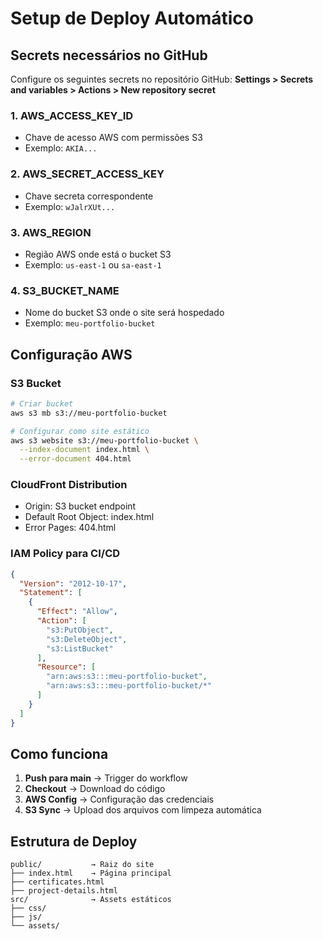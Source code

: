 # Setup de Deploy Automático

## Secrets necessários no GitHub

Configure os seguintes secrets no repositório GitHub:
**Settings > Secrets and variables > Actions > New repository secret**

### 1. AWS_ACCESS_KEY_ID
- Chave de acesso AWS com permissões S3
- Exemplo: `AKIA...`

### 2. AWS_SECRET_ACCESS_KEY  
- Chave secreta correspondente
- Exemplo: `wJalrXUt...`

### 3. AWS_REGION
- Região AWS onde está o bucket S3
- Exemplo: `us-east-1` ou `sa-east-1`

### 4. S3_BUCKET_NAME
- Nome do bucket S3 onde o site será hospedado
- Exemplo: `meu-portfolio-bucket`



## Configuração AWS

### S3 Bucket
```bash
# Criar bucket
aws s3 mb s3://meu-portfolio-bucket

# Configurar como site estático
aws s3 website s3://meu-portfolio-bucket \
  --index-document index.html \
  --error-document 404.html
```

### CloudFront Distribution
- Origin: S3 bucket endpoint
- Default Root Object: index.html
- Error Pages: 404.html

### IAM Policy para CI/CD
```json
{
  "Version": "2012-10-17",
  "Statement": [
    {
      "Effect": "Allow",
      "Action": [
        "s3:PutObject",
        "s3:DeleteObject",
        "s3:ListBucket"
      ],
      "Resource": [
        "arn:aws:s3:::meu-portfolio-bucket",
        "arn:aws:s3:::meu-portfolio-bucket/*"
      ]
    }
  ]
}
```

## Como funciona

1. **Push para main** → Trigger do workflow
2. **Checkout** → Download do código
3. **AWS Config** → Configuração das credenciais
4. **S3 Sync** → Upload dos arquivos com limpeza automática

## Estrutura de Deploy

```
public/           → Raiz do site
├── index.html    → Página principal
├── certificates.html
├── project-details.html
src/              → Assets estáticos
├── css/
├── js/
└── assets/
```